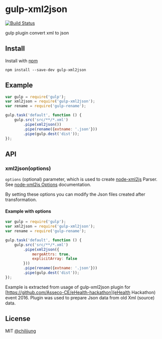 # gulp-xml2json

[![Build Status](https://travis-ci.org/DataGarage/gulp-xml2json.png?branch=master)](https://travis-ci.org/DataGarage/gulp-xml2json)

gulp plugin convert xml to json

## Install

Install with [npm](https://npmjs.org/package/gulp-xml2json)

```
npm install --save-dev gulp-xml2json
```


## Example

```js
var gulp = require('gulp');
var xml2json = require('gulp-xml2json');
var rename = require('gulp-rename');

gulp.task('default', function () {
	gulp.src('src/**/*.xml')
		.pipe(xml2json())
		.pipe(rename({extname: '.json'}))
		.pipe(gulp.dest('dist'));
});
```


## API

### xml2json(options)

`options` (optional) parameter, which is used to create [node-xml2js](https://github.com/Leonidas-from-XIV/node-xml2js) Parser.
See [node-xml2js Options](https://github.com/Leonidas-from-XIV/node-xml2js#options) documentation. 

By setting these options you can modify the Json files created after transformation.

#### Example with options

```js
var gulp = require('gulp');
var xml2json = require('gulp-xml2json');
var rename = require('gulp-rename');

gulp.task('default', function () {
	gulp.src('src/**/*.xml')		
		.pipe(xml2json({            
            mergeAttrs: true,
            explicitArray: false
        }))
		.pipe(rename({extname: '.json'}))
		.pipe(gulp.dest('dist'));
});
```

Example is extracted from usage of gulp-xml2json plugin for [https://github.com/Asseco-CE/eHealth-hackathon](eHealth Hackathon) event 2016.
Plugin was used to prepare Json data from old Xml (source) data. 

## License

MIT [@chilijung](http://github.com/chilijung)
